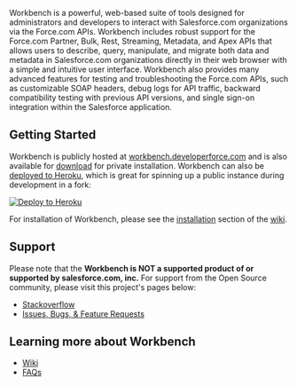 Workbench is a powerful, web-based suite of tools designed for
administrators and developers to interact with Salesforce.com
organizations via the Force.com APIs. Workbench includes robust support
for the Force.com Partner, Bulk, Rest, Streaming, Metadata, and Apex APIs that allows
users to describe, query, manipulate, and migrate both data and metadata
in Salesforce.com organizations directly in their web browser with a
simple and intuitive user interface. Workbench also provides many
advanced features for testing and troubleshooting the Force.com APIs,
such as customizable SOAP headers, debug logs for API traffic, backward
compatibility testing with previous API versions, and single sign-on
integration within the Salesforce application.

Getting Started
---------------
Workbench is publicly hosted at [workbench.developerforce.com](https://workbench.developerforce.com)
and is also available for [download](https://github.com/forceworkbench/forceworkbench/tags) for private installation.
Workbench can also be [deployed to Heroku](https://heroku.com/deploy),
which is great for spinning up a public instance during development in a fork:

[![Deploy to Heroku](https://www.herokucdn.com/deploy/button.png)](https://heroku.com/deploy)

For installation of Workbench, please see the [installation](https://github.com/forceworkbench/forceworkbench/wiki/#installation)
section of the [wiki](https://github.com/forceworkbench/forceworkbench/wiki).

Support
-------
Please note that the **Workbench is NOT a supported product of or supported by salesforce.com, inc.** For support from the Open Source community, please visit this project's pages below:

* [Stackoverflow](https://salesforce.stackexchange.com/questions/tagged/workbench)
* [Issues, Bugs, & Feature Requests](https://github.com/forceworkbench/forceworkbench/issues)

Learning more about Workbench
-----------------------------
 - [Wiki](https://github.com/forceworkbench/forceworkbench/wiki)
 - [FAQs](https://github.com/forceworkbench/forceworkbench/wiki#faq)
